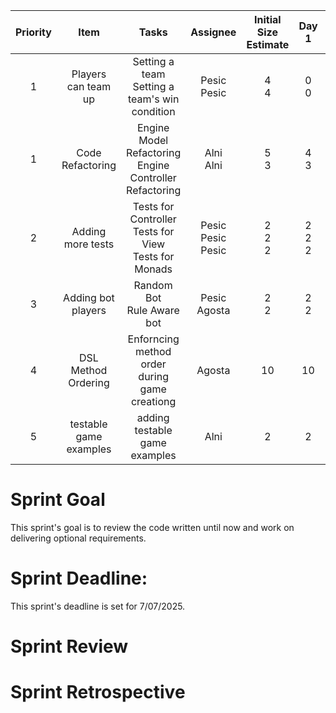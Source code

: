 
| Priority |        Item         |                            Tasks                             |         Assignee          | Initial Size Estimate |     Day 1     |     Day 2     |  Day 3  |  Day 4  |  Day 5  |  Day 6  |  Day 7  |
|:--------:|:-------------------:|:------------------------------------------------------------:|:-------------------------:|:---------------------:|:-------------:|:-------------:|:-------:|:-------:|:-------:|:-------:|:-------:|
|    1     | Players can team up |      Setting a team<br/>Setting a team's win condition       |      Pesic<br/>Pesic      |        4<br/>4        |    0<br/>0    |    /<br/>/    | /<br/>/ | /<br/>/ | /<br/>/ | /<br/>/ | /<br/>/ |
|    1     |  Code Refactoring   |  Engine Model Refactoring<br/>Engine Controller Refactoring  |       Alni<br/>Alni       |        5<br/>3        |    4<br/>3    |    0<br/>0    | /<br/>/ | /<br/>/ | /<br/>/ | /<br/>/ | /<br/>/ |
|    2     |  Adding more tests  | Tests for Controller<br/>Tests for View<br/>Tests for Monads | Pesic<br/>Pesic<br/>Pesic |     2<br/>2<br/>2     | 2<br/>2<br/>2 | 2<br/>2<br/>2 |         |         |         |         |         |
|    3     | Adding bot players  |                Random Bot<br/>Rule Aware bot                 |     Pesic<br/>Agosta      |        2<br/>2        |    2<br/>2    |    0<br/>2    | /<br/>0 | /<br/>/ | /<br/>/ | /<br/>/ |
|    4     | DSL Method Ordering  |                            Enforncing method order during game creationg     |     Agosta      |        10        |    10    |    10    | 10 | 10 | 10 | 8 | / |
|    5     | testable game examples  |                            adding testable game examples     |     Alni      |        2        |    2    |    2    | 2 | 2 | 0 | / | / |

# Sprint Goal
This sprint's goal is to review the code written until now and work on delivering optional requirements. 

# Sprint Deadline:
This sprint's deadline is set for 7/07/2025.

# Sprint Review

# Sprint Retrospective
